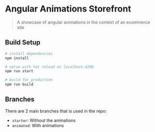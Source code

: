 # Angular Animations Storefront

> A showcase of angular animations in the context of an ecommerce site

## Build Setup

```bash
# install dependencies
npm install

# serve with hot reload at localhost:4200
npm run start

# build for production
npm run build
```

## Branches

There are 2 main branches that is used in the repo:

- `starter`: Without the animations
- `animated`: With animations
